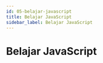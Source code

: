 ```yaml
---
id: 05-belajar-javascript
title: Belajar JavaScript
sidebar_label: Belajar JavaScript
---
```


# Belajar JavaScript
